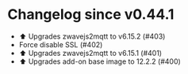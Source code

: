 # Changelog since v0.44.1
- ⬆️ Upgrades zwavejs2mqtt to v6.15.2 (#403) 
- Force disable SSL (#402) 
- ⬆️ Upgrades zwavejs2mqtt to v6.15.1 (#401) 
- ⬆️ Upgrades add-on base image to 12.2.2 (#400) 
